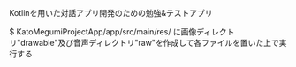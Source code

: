 Kotlinを用いた対話アプリ開発のための勉強&テストアプリ

$ KatoMegumiProjectApp/app/src/main/res/
に画像ディレクトリ"drawable"及び音声ディレクトリ"raw"を作成して各ファイルを置いた上で実行する


